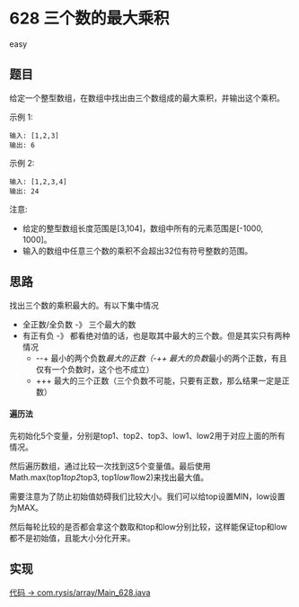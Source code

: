 # 628 三个数的最大乘积

easy

## 题目

给定一个整型数组，在数组中找出由三个数组成的最大乘积，并输出这个乘积。

示例 1:
```
输入: [1,2,3]
输出: 6
```

示例 2:
```
输入: [1,2,3,4]
输出: 24
```

注意:
- 给定的整型数组长度范围是[3,104]，数组中所有的元素范围是[-1000, 1000]。
- 输入的数组中任意三个数的乘积不会超出32位有符号整数的范围。

## 思路

找出三个数的乘积最大的。有以下集中情况
- 全正数/全负数 -》 三个最大的数
- 有正有负 -》 都看绝对值的话，也是取其中最大的三个数。但是其实只有两种情况
    - --+ 最小的两个负数*最大的正数（-++ 最大的负数*最小的两个正数，有且仅有一个负数时，这个也不成立）
    - +++ 最大的三个正数（三个负数不可能，只要有正数，那么结果一定是正数）

#### 遍历法

先初始化5个变量，分别是top1、top2、top3、low1、low2用于对应上面的所有情况。

然后遍历数组，通过比较一次找到这5个变量值。最后使用Math.max(top1*top2*top3, top1*low1*low2)来找出最大值。

需要注意为了防止初始值妨碍我们比较大小。我们可以给top设置MIN，low设置为MAX。

然后每轮比较的是否都会拿这个数取和top和low分别比较，这样能保证top和low都不是初始值，且能大小分化开来。


## 实现

[代码 -> com.rysis/array/Main_628.java](../../src/com/rysis/array/Main_628.java)